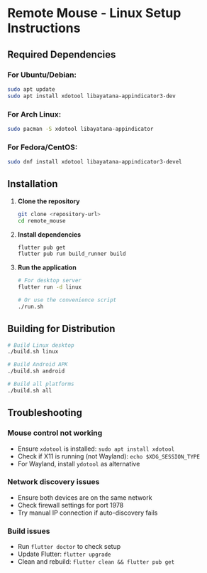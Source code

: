 # Remote Mouse - Linux Setup Instructions

## Required Dependencies

### For Ubuntu/Debian:
```bash
sudo apt update
sudo apt install xdotool libayatana-appindicator3-dev
```

### For Arch Linux:
```bash
sudo pacman -S xdotool libayatana-appindicator
```

### For Fedora/CentOS:
```bash
sudo dnf install xdotool libayatana-appindicator3-devel
```

## Installation

1. **Clone the repository**
   ```bash
   git clone <repository-url>
   cd remote_mouse
   ```

2. **Install dependencies**
   ```bash
   flutter pub get
   flutter pub run build_runner build
   ```

3. **Run the application**
   ```bash
   # For desktop server
   flutter run -d linux
   
   # Or use the convenience script
   ./run.sh
   ```

## Building for Distribution

```bash
# Build Linux desktop
./build.sh linux

# Build Android APK
./build.sh android

# Build all platforms
./build.sh all
```

## Troubleshooting

### Mouse control not working
- Ensure `xdotool` is installed: `sudo apt install xdotool`
- Check if X11 is running (not Wayland): `echo $XDG_SESSION_TYPE`
- For Wayland, install `ydotool` as alternative

### Network discovery issues
- Ensure both devices are on the same network
- Check firewall settings for port 1978
- Try manual IP connection if auto-discovery fails

### Build issues
- Run `flutter doctor` to check setup
- Update Flutter: `flutter upgrade`
- Clean and rebuild: `flutter clean && flutter pub get`

